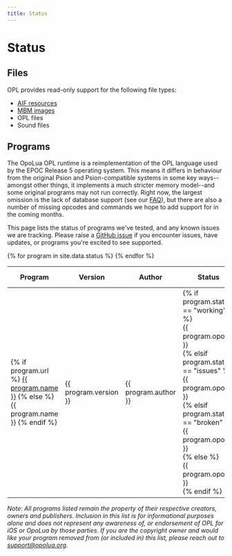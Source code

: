 ```yaml
---
title: Status
---
```


# Status

## Files

OPL provides read-only support for the following file types:

- [AIF resources](http://fileformats.archiveteam.org/wiki/EPOC_AIF)
- [MBM images](http://fileformats.archiveteam.org/wiki/EPOC_MBM)
- OPL files
- Sound files

## Programs

The OpoLua OPL runtime is a reimplementation of the OPL language used by the EPOC Release 5 operating system. This means it differs in behaviour from the original Psion and Psion-compatible systems in some key ways--amongst other things, it implements a much stricter memory model--and some original programs may not run correctly. Right now, the largest omission is the lack of database support (see our [FAQ](/faq/)), but there are also a number of missing opcodes and commands we hope to add support for in the coming months.

This page lists the status of programs we've tested, and any known issues we are tracking. Please raise a [GitHub issue](/faq/#reporting-issues) if you encounter issues, have updates, or programs you're excited to see supported.

<table id="s" class="stripe" style="width: 100%">
    <thead>
        <tr>
            <th>Program</th>
            <th>Version</th>
            <th>Author</th>
            <th>Status</th>
            <th>Comments / Issues</th>
        </tr>
    </thead>
        <tbody>
        {% for program in site.data.status %}
            <tr>
                <td>
                    {% if program.url %}
                        <a href="{{ program.url }}">{{ program.name }}</a>
                    {% else %}
                        {{ program.name }}
                    {% endif %}
                </td>
                <td>
                    {{ program.version }}
                </td>
                <td>
                    {{ program.author }}
                </td>
                <td>
                    {% if program.status == "working" %}
                        <div class="status working" alt="Working in OpoLua {{ program.opolua }}" title="Working in OpoLua {{ program.opolua }}">{{ program.opolua }}</div>
                    {% elsif program.status == "issues" %}
                        <div class="status issues" alt="Issues in OpoLua {{ program.opolua }}" title="Issues in OpoLua {{ program.opolua }}">{{ program.opolua }}</div>
                    {% elsif program.status == "broken" %}
                        <div class="status broken" alt="Broken in OpoLua {{ program.opolua }}" title="Broken in OpoLua {{ program.opolua }}">{{ program.opolua }}</div>
                    {% else %}
                        <div class="status" alt="{{ program.status }} in OpoLua {{ program.opolua }}" title="{{ program.status }} in OpoLua {{ program.opolua }}">{{ program.opolua }}</div>
                    {% endif %}
                </td>
                <td>
                    {{ program.comments }}
                </td>
            </tr>
        {% endfor %}
    </tbody>
</table>

<script>
    new DataTable('#s', {
      scrollX: true
  });
</script>

_Note: All programs listed remain the property of their respective creators, owners and publishers. Inclusion in this list is for informational purposes alone and does not represent any awareness of, or endorsement of OPL for iOS or OpoLua by those parties. If you are the copyright owner and would like your program removed from (or included in) this list, please reach out to [support@opolua.org](mailto:support@opolua.org)._

